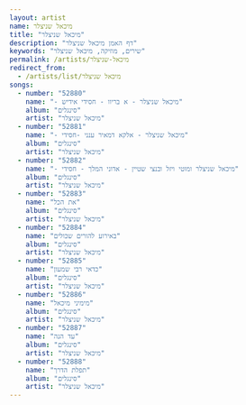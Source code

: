 ```yaml
---
layout: artist
name: מיכאל שניצלר
title: "מיכאל שניצלר"
description: "דף האמן מיכאל שניצלר"
keywords: "שירים, מוזיקה, מיכאל שניצלר"
permalink: /artists/מיכאל-שניצלר
redirect_from:
  - /artists/list/מיכאל שניצלר
songs:
  - number: "52880"
    name: "- מיכאל שניצלר - א בריוו - חסידי אידיש"
    album: "סינגלים"
    artist: "מיכאל שניצלר"
  - number: "52881"
    name: "- מיכאל שניצלר - אלקא דמאיר ענני -חסידי"
    album: "סינגלים"
    artist: "מיכאל שניצלר"
  - number: "52882"
    name: "- מיכאל שניצלר ומוטי ויזל ובנצי שטיין - אדוני המלך - חסידי"
    album: "סינגלים"
    artist: "מיכאל שניצלר"
  - number: "52883"
    name: "את הכל"
    album: "סינגלים"
    artist: "מיכאל שניצלר"
  - number: "52884"
    name: "באירוע להורים שכולים"
    album: "סינגלים"
    artist: "מיכאל שניצלר"
  - number: "52885"
    name: "כדאי רבי שמעון"
    album: "סינגלים"
    artist: "מיכאל שניצלר"
  - number: "52886"
    name: "מימיני מיכאל"
    album: "סינגלים"
    artist: "מיכאל שניצלר"
  - number: "52887"
    name: "עד הנה"
    album: "סינגלים"
    artist: "מיכאל שניצלר"
  - number: "52888"
    name: "תפלת הדרך"
    album: "סינגלים"
    artist: "מיכאל שניצלר"
---
```

